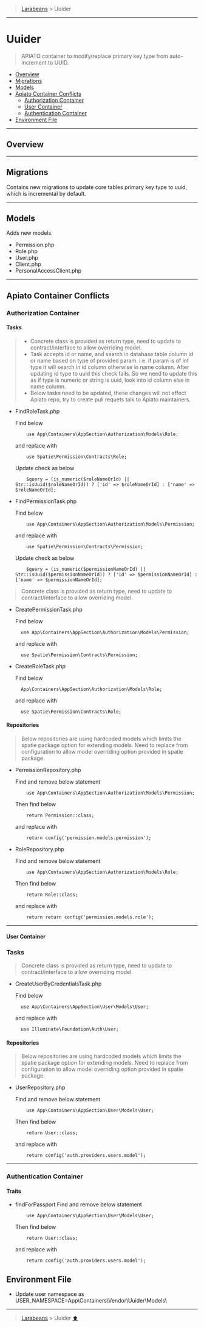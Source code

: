 >[Larabeans](README.md) > Uuider

---

# Uuider

> APIATO container to modify/replace primary key type from auto-increment to UUID.

* [Overview](#overview)
* [Migrations](#migrations)
* [Models](#models)
* [Apiato Container Conflicts](#apiato-container-conflicts)
    * [Authorization Container](#authorization-container)
    * [User Container](#user-container)
    * [Authentication Container](#authentication-container)
* [Environment File](#environment-file)

---

## Overview

---

## Migrations
Contains new migrations to update core tables primary key type to uuid, which is incremental by default.

---

## Models
Adds new models.

- Permission.php
- Role.php
- User.php
- Client.php
- PersonalAccessClient.php

---

## Apiato Container Conflicts

### Authorization Container

#### Tasks
> - Concrete class is provided as return type, need to update to contract/interface to allow overriding model.
> - Task accepts id or name, and search in database table column id or name based on type of provided param. i.e. if param is of int type it will search in id column otherwise in name column.
    After updating id type to uuid this check fails. So we need to update this as if type is numeric or string is uuid, look into id column else in name column.
> - Below tasks need to be updated, these changes will not affect Apiato repo, try to create pull requets talk to Apiato maintainers.

- FindRoleTask.php

  Find below
    ```phpt
        use App\Containers\AppSection\Authorization\Models\Role;
    ```
  and replace with
    ```phpt
        use Spatie\Permission\Contracts\Role;
    ```

  Update check as below
    ```phpt
        $query = (is_numeric($roleNameOrId) || Str::isUuid($roleNameOrId)) ? ['id' => $roleNameOrId] : ['name' => $roleNameOrId];
    ```
- FindPermissionTask.php

  Find below
    ```phpt
        use App\Containers\AppSection\Authorization\Models\Permission;
    ```
  and replace with
    ```phpt
        use Spatie\Permission\Contracts\Permission;
    ```
  Update check as below
    ```phpt
        $query = (is_numeric($permissionNameOrId) || Str::isUuid($permissionNameOrId)) ? ['id' => $permissionNameOrId] : ['name' => $permissionNameOrId];
    ```

> Concrete class is provided as return type, need to update to contract/interface to allow overriding model.

- CreatePermissionTask.php

  Find below
  ```phpt
    use App\Containers\AppSection\Authorization\Models\Permission;
  ```
  and replace with

  ```phpt
    use Spatie\Permission\Contracts\Permission;
  ```
- CreateRoleTask.php

  Find below
  ```phpt
    App\Containers\AppSection\Authorization\Models\Role;
  ```
  and replace with
  ```phpt
    use Spatie\Permission\Contracts\Role;
  ```
#### Repositories
> Below repositories are using hardcoded models which limits the spatie package option for extending models. Need to replace from configuration to allow
model overriding option provided in spatie package.

- PermissionRepository.php

  Find and remove below statement
    ```phpt
        use App\Containers\AppSection\Authorization\Models\Permission;
    ```
  Then find below
    ```phpt
        return Permission::class;
    ```
  and replace with
    ```phpt
        return config('permission.models.permission');
    ```
- RoleRepository.php

  Find and remove below statement
    ```phpt
        use App\Containers\AppSection\Authorization\Models\Role;
    ```
  Then find below
    ```phpt
        return Role::class;
    ```
  and replace with
    ```phpt
        return return config('permission.models.role');
    ```

---

#### User Container

### Tasks
> Concrete class is provided as return type, need to update to contract/interface to allow overriding model.

- CreateUserByCredentialsTask.php

  Find below
  ```phpt
    use App\Containers\AppSection\User\Models\User;
  ```
  and replace with

  ```phpt
    use Illuminate\Foundation\Auth\User;
  ```

#### Repositories
> Below repositories are using hardcoded models which limits the spatie package option for extending models. Need to replace from configuration to allow
model overriding option provided in spatie package.

- UserRepository.php

  Find and remove below statement
    ```phpt
        use App\Containers\AppSection\User\Models\User;
    ```
  Then find below
    ```phpt
        return User::class;
    ```
  and replace with
    ```phpt
        return config('auth.providers.users.model');
    ```

---

### Authentication Container

#### Traits
- findForPassport
  Find and remove below statement
    ```phpt
        use App\Containers\AppSection\User\Models\User;
    ```
  Then find below
    ```phpt
        return User::class;
    ```
  and replace with
    ```phpt
        return config('auth.providers.users.model');
    ```

## Environment File
- Update user namespace as USER_NAMESPACE=App\Containers\Vendor\Uuider\Models\

---
>[Larabeans](README.md) > Uuider [⬆](#uuider)

